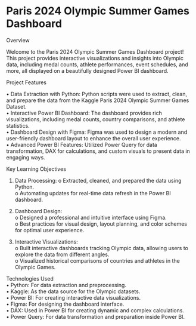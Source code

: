 
# Paris 2024 Olympic Summer Games Dashboard 


Overview

Welcome to the Paris 2024 Olympic Summer Games Dashboard project! This project provides interactive visualizations and insights into Olympic data, including medal counts, athlete performances, event schedules, and more, all displayed on a beautifully designed Power BI dashboard.


Project Features

•	Data Extraction with Python: Python scripts were used to extract, clean, and prepare the data from the Kaggle Paris 2024 Olympic Summer Games Dataset.  
•	Interactive Power BI Dashboard: The dashboard provides rich visualizations, including medal counts, country comparisons, and athlete statistics.  
•	Dashboard Design with Figma: Figma was used to design a modern and user-friendly dashboard layout to enhance the overall user experience.   
•	Advanced Power BI Features: Utilized Power Query for data transformation, DAX for calculations, and custom visuals to present data in engaging ways.

Key Learning Objectives
1.	Data Processing:
o	Extracted, cleaned, and prepared the data using Python.  
o	Automating updates for real-time data refresh in the Power BI dashboard.       

2.	Dashboard Design:    
o	Designed a professional and intuitive interface using Figma.   
o	Best practices for visual design, layout planning, and color schemes for optimal user experience.   

3.	Interactive Visualizations:   
o	Built interactive dashboards tracking Olympic data, allowing users to explore the data from different angles.   
o	Visualized historical comparisons of countries and athletes in the Olympic Games.   

Technologies Used  
•	Python: For data extraction and preprocessing.  
•	Kaggle: As the data source for the Olympic datasets.  
•	Power BI: For creating interactive data visualizations.  
•	Figma: For designing the dashboard interface.  
•	DAX: Used in Power BI for creating dynamic and complex calculations.  
•	Power Query: For data transformation and preparation inside Power BI.
